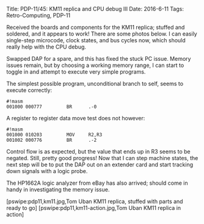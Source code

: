 Title: PDP-11/45: KM11 replica and CPU debug III
Date: 2016-6-11
Tags: Retro-Computing, PDP-11

Received the boards and components for the KM11 replica; stuffed and soldered, and it appears to work!  There are
some photos below.  I can easily single-step microcode, clock states, and bus cycles now, which should really help
with the CPU debug.

Swapped DAP for a spare, and this has fixed the stuck PC issue.  Memory issues remain, but by choosing a working
memory range, I can start to toggle in and attempt to execute very simple programs.

The simplest possible program, unconditional branch to self, seems to execute correctly:

    #!masm
    001000 000777         BR      .-0

A register to register data move test does not however:

    #!masm
    001000 010203         MOV     R2,R3
    001002 000776         BR      .-2

Control flow is as expected, but the value that ends up in R3 seems to be negated.  Still, pretty good progress!
Now that I can step machine states, the next step will be to put the DAP out on an extender card and start tracking
down signals with a logic probe.

The HP1662A logic analyzer from eBay has also arrived; should come in handy in investigating the memory issue.

[pswipe:pdp11,km11.jpg,Tom Uban KM11 replica, stuffed with parts and ready to go]
[pswipe:pdp11,km11-action.jpg,Tom Uban KM11 replica in action]
